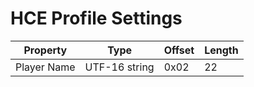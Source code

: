 # HCE Profile Settings

| Property    | Type          | Offset | Length |
| ----------- | ------------- | ------ | ------ |
| Player Name | UTF-16 string | 0x02   | 22     |